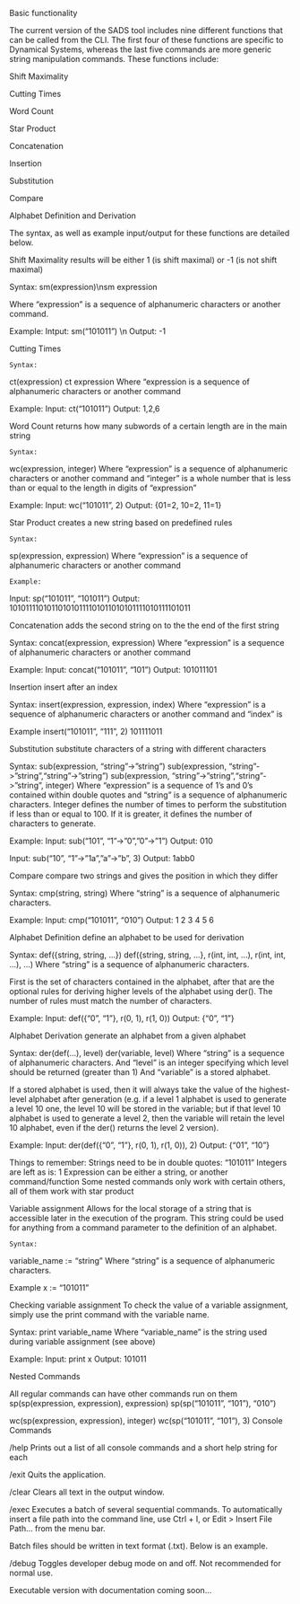 Basic functionality

The current version of the SADS tool includes nine different functions that can be called from the CLI. The first four of these functions are specific to Dynamical Systems, whereas the last five commands are more generic string manipulation commands.  These functions include: 


Shift Maximality

Cutting Times

Word Count

Star Product

Concatenation

Insertion

Substitution

Compare

Alphabet Definition and Derivation


The syntax, as well as example input/output for these functions are detailed below.

Shift Maximality 
results will be either 1 (is shift maximal) or -1 (is not shift maximal)


Syntax: sm(expression)\nsm expression

Where “expression” is a sequence of alphanumeric characters or another command. 

Example: Intput: sm(“101011”) \n Output: -1


Cutting Times

	Syntax:
ct(expression)
ct expression
Where “expression is a sequence of alphanumeric characters or another command

Example: 
Input: ct(“101011”)
Output: 1,2,6

Word Count 
returns how many subwords of a certain length are in the main string

	Syntax:
wc(expression, integer)
Where “expression” is a sequence of alphanumeric characters or another command and “integer” is a whole number that is less than or equal to the length in digits of “expression”

Example: 
Input: wc(“101011”, 2)
Output: {01=2, 10=2, 11=1}

Star Product 
creates a new string based on predefined rules

	Syntax:
sp(expression, expression)
Where “expression” is a sequence of alphanumeric characters or another command
	
	Example: 
Input: sp(“101011”, “101011”)
Output: 101011110101101010111101011010101111010111101011

Concatenation 
adds the second string on to the the end of the first string

Syntax: 
concat(expression, expression)
Where “expression” is a sequence of alphanumeric characters or another command

Example: 
Input: concat(“101011”, “101”)
Output: 101011101

Insertion
insert after an index

Syntax:
insert(expression, expression, index)
Where “expression” is a sequence of alphanumeric characters or another command and “index” is 

Example
insert(“101011”, “111”, 2)
101111011

Substitution 
substitute characters of a string with different characters

Syntax:
sub(expression, “string”->”string”)
sub(expression, “string”->”string”,“string”->”string”)
sub(expression, “string”->”string”,“string”->”string”, integer)
Where “expression” is a sequence of 1’s and 0’s contained within double quotes and “string” is a sequence of alphanumeric characters. Integer defines the number of times to perform the substitution if less than or equal to 100. If it is greater, it defines the number of characters to generate.

Example: 
Input: sub(“101”, “1”->”0”,”0”->”1”)
Output: 010

Input: sub(“10”, “1”->”1a”,”a”->”b”, 3)
Output: 1abb0

Compare 
compare two strings and gives the position in which they differ

Syntax:
cmp(string, string)
Where “string” is a sequence of alphanumeric characters.

Example: 
Input: cmp(“101011”, “010”)
Output: 1 2 3 4 5 6

Alphabet Definition
define an alphabet to be used for derivation

Syntax:
def({string, string, ...})
def({string, string, ...}, r(int, int, ...), r(int, int, ...), ...)
Where “string” is a sequence of alphanumeric characters.

First is the set of characters contained in the alphabet, after that are the optional rules for deriving higher levels of the alphabet using der().  The number of rules must match the number of characters.

Example: 
Input: def({“0”, “1”}, r(0, 1), r(1, 0))
Output: {“0”, “1”}


Alphabet Derivation
generate an alphabet from a given alphabet

Syntax:
der(def(...), level)
der(variable, level)
Where “string” is a sequence of alphanumeric characters.
And “level” is an integer specifying which level should be returned (greater than 1)
And “variable” is a stored alphabet.

If a stored alphabet is used, then it will always take the value of the highest-level alphabet after generation (e.g. if a level 1 alphabet is used to generate a level 10 one, the level 10 will be stored in the variable; but if that level 10 alphabet is used to generate a level 2, then the variable will retain the level 10 alphabet, even if the der() returns the level 2 version).

Example: 
Input: der(def({“0”, “1”}, r(0, 1), r(1, 0)), 2)
Output: {“01”, “10”}



Things to remember:
Strings need to be in double quotes: “101011”
Integers are left as is: 1
Expression can be either a string, or another command/function
Some nested commands only work with certain others, all of them work with star product

Variable assignment
Allows for the local storage of a string that is accessible later in the execution of the program.  This string could be used for anything from a command parameter to the definition of an alphabet.  

	Syntax:
variable_name := “string”
Where “string” is a sequence of alphanumeric characters.

Example
x := “101011”



Checking variable assignment
To check the value of a variable assignment, simply use the print command with the variable name.

Syntax: 
print variable_name 
Where “variable_name” is the string used during variable assignment (see above)

Example: 
Input: print x 
Output: 101011  

Nested Commands

All regular commands can have other commands run on them
sp(sp(expression, expression), expression)
sp(sp(“101011”, “101”), “010”)

wc(sp(expression, expression), integer)
wc(sp(“101011”, “101”), 3)
Console Commands

/help
Prints out a list of all console commands and a short help string for each

/exit
Quits the application.

/clear
Clears all text in the output window.

/exec <file path>
Executes a batch of several sequential commands.  To automatically insert a file path into the command line, use Ctrl + I, or Edit > Insert File Path... from the menu bar.

Batch files should be written in text format (.txt).  Below is an example.

/debug
Toggles developer debug mode on and off.  Not recommended for normal use.

Executable version with documentation coming soon...
